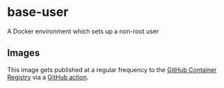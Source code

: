 # base-user

A Docker environment which sets up a non-root user

## Images

This image gets published at a regular frequency to the
[GitHub Container Registry](https://github.com/nnooney-docker/base-user/pkgs/container/base-user)
via a [GitHub action](.github/workflows/main.yml).
